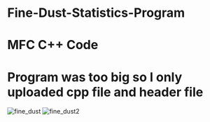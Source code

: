 # Fine-Dust-Statistics-Program

# MFC C++ Code

# Program was too big so I only uploaded cpp file and header file

![fine_dust](https://user-images.githubusercontent.com/101620585/165196304-470e492d-e7d5-42a6-b544-0b3ff5c108e1.png)
![fine_dust2](https://user-images.githubusercontent.com/101620585/165196323-25af855d-943e-4897-92b0-c0a3168eb75d.png)
